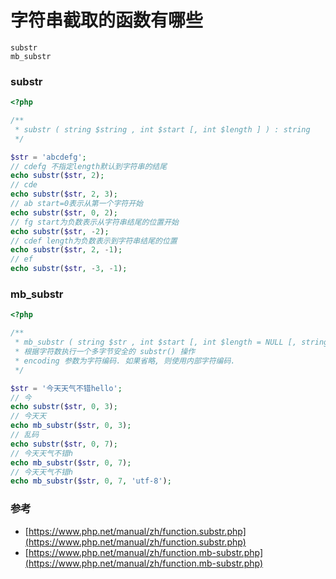 # 字符串截取的函数有哪些

```
substr
mb_substr
```
### substr
```php
<?php

/**
 * substr ( string $string , int $start [, int $length ] ) : string
 */

$str = 'abcdefg';
// cdefg 不指定length默认到字符串的结尾
echo substr($str, 2);
// cde
echo substr($str, 2, 3);
// ab start=0表示从第一个字符开始
echo substr($str, 0, 2);
// fg start为负数表示从字符串结尾的位置开始
echo substr($str, -2);
// cdef length为负数表示到字符串结尾的位置
echo substr($str, 2, -1);
// ef
echo substr($str, -3, -1);
```

### mb_substr
```php
<?php

/**
 * mb_substr ( string $str , int $start [, int $length = NULL [, string $encoding = mb_internal_encoding() ]] ) : string
 * 根据字符数执行一个多字节安全的 substr() 操作
 * encoding 参数为字符编码. 如果省略, 则使用内部字符编码.
 */

$str = '今天天气不错hello';
// 今
echo substr($str, 0, 3);
// 今天天
echo mb_substr($str, 0, 3);
// 乱码
echo substr($str, 0, 7);
// 今天天气不错h
echo mb_substr($str, 0, 7);
// 今天天气不错h
echo mb_substr($str, 0, 7, 'utf-8');
```

### 参考
- [https://www.php.net/manual/zh/function.substr.php](https://www.php.net/manual/zh/function.substr.php)
- [https://www.php.net/manual/zh/function.mb-substr.php](https://www.php.net/manual/zh/function.mb-substr.php)